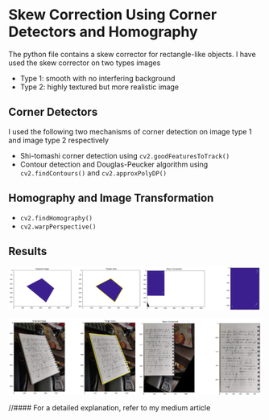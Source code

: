 # Skew Correction Using Corner Detectors and Homography

The python file contains a skew corrector for rectangle-like objects. I have used the skew corrector on two types images
- Type 1: smooth with no interfering background 
- Type 2: highly textured but more realistic image 

## Corner Detectors

I used the following two mechanisms of corner detection on image type 1 and image type 2 respectively
- Shi-tomashi corner detection using `cv2.goodFeaturesToTrack()`
- Contour detection and Douglas-Peucker algorithm using `cv2.findContours()` and `cv2.approxPolyDP()`

## Homography and Image Transformation

- `cv2.findHomography()`
- `cv2.warpPerspective()`

## Results 

![](images/results_im1.png) 

![](images/results_im2.png)

//#### For a detailed explanation, refer to my medium article


